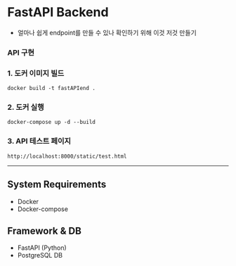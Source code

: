 # FastAPI Backend

- 얼마나 쉽게 endpoint를 만들 수 있나 확인하기 위해 이것 저것 만들기
### API 구현
### 1. 도커 이미지 빌드 
`docker build -t fastAPIend .`
### 2. 도커 실행 
`docker-compose up -d --build`
### 3. API 테스트 페이지
`http://localhost:8000/static/test.html`

---
## System Requirements
- Docker
- Docker-compose

## Framework & DB
- FastAPI (Python)
- PostgreSQL DB
